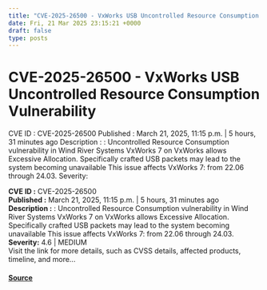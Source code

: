 ```yaml
---
title: "CVE-2025-26500 - VxWorks USB Uncontrolled Resource Consumption Vulnerability"
date: Fri, 21 Mar 2025 23:15:21 +0000
draft: false
type: posts
---
```

# CVE-2025-26500 - VxWorks USB Uncontrolled Resource Consumption Vulnerability





 CVE ID : CVE-2025-26500 Published : March 21, 2025, 11:15 p.m. | 5 hours, 31 minutes ago Description : : Uncontrolled Resource Consumption vulnerability in Wind River Systems VxWorks 7 on VxWorks allows Excessive Allocation. Specifically crafted USB packets may lead to the system becoming unavailable This issue affects VxWorks 7: from 22.06 through 24.03. Severity:

**CVE ID :** CVE-2025-26500  
**Published :** March 21, 2025, 11:15 p.m. | 5 hours, 31 minutes ago  
**Description :** : Uncontrolled Resource Consumption vulnerability in Wind River Systems VxWorks 7 on VxWorks allows Excessive Allocation.   Specifically crafted USB packets may lead to the system becoming unavailable This issue affects VxWorks 7: from 22.06 through 24.03.  
**Severity:** 4.6 | MEDIUM  
Visit the link for more details, such as CVSS details, affected products, timeline, and more...

#### [Source](https://cvefeed.io/vuln/detail/CVE-2025-26500)

